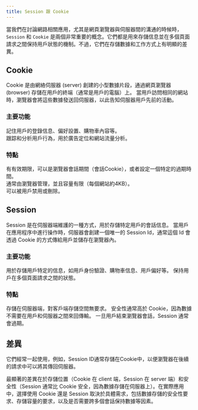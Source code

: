 ```yaml
---
title: Session 跟 Cookie
---
```


當我們在討論網路相關應用，尤其是網頁瀏覽器與伺服器間的溝通的時候時，`Session` 和 `Cookie` 是兩個非常重要的概念。它們都是用來存儲信息並在多個頁面請求之間保持用戶狀態的機制。不過，它們在存儲數據和工作方式上有明顯的差異。

## Cookie

Cookie 是由網絡伺服器 (server) 創建的小型數據片段，通過網頁瀏覽器 (browser) 存儲在用戶的終端（通常是用戶的電腦）上。
當用戶訪問相同的網站時，瀏覽器會將這些數據發送回伺服器，以此告知伺服器用戶先前的活動。

### 主要功能

記住用戶的登錄信息、偏好設置、購物車內容等。  
跟踪和分析用戶行為，用於廣告定位和網站流量分析。

### 特點

有有效期限，可以是瀏覽器會話期間（會話Cookie），或者設定一個特定的過期時間。  
通常由瀏覽器管理，並且容量有限（每個網站約4KB）。  
可以被用戶禁用或刪除。  

## Session

Session 是在伺服器端維護的一種方式，用於存儲特定用戶的會話信息。
當用戶在應用程序中進行操作時，伺服器會創建一個唯一的 Session Id，通常這個 Id 會透過 Cookie 的方式傳給用戶並儲存在瀏覽器內。

### 主要功能

用於存儲用戶特定的信息，如用戶身份驗證、購物車信息、用戶偏好等。
保持用戶在多個頁面請求之間的狀態。

### 特點

存儲在伺服器端，對客戶端存儲空間無要求。
安全性通常高於 Cookie，因為數據不需要在用戶和伺服器之間來回傳輸。
一旦用戶結束瀏覽器會話，Session 通常會過期。

## 差異

它們經常一起使用，例如，Session ID通常存儲在Cookie中，以便瀏覽器在後續的請求中可以將其傳回伺服器。

最顯著的差異在於存儲位置（Cookie 在 client 端，Session 在 server 端）和安全性（Session 通常比 Cookie 安全，因為數據存儲在伺服器上）。在實際應用中，選擇使用 Cookie 還是 Session 取決於具體需求，包括數據存儲的安全性要求、存儲容量的要求，以及是否需要跨多個會話保持數據等因素。